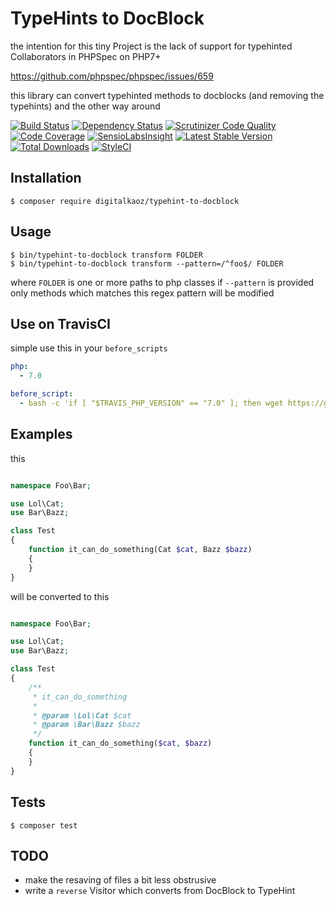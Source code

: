 # TypeHints to DocBlock

the intention for this tiny Project is the lack of support for typehinted Collaborators in PHPSpec on PHP7+ 

https://github.com/phpspec/phpspec/issues/659

this library can convert typehinted methods to docblocks (and removing the typehints)
and the other way around

[![Build Status](https://img.shields.io/travis/digitalkaoz/typehint-to-docblock.svg?style=flat-square)](https://travis-ci.org/digitalkaoz/typehint-to-docblock)
[![Dependency Status](https://www.versioneye.com/user/projects/55fc863cedf404000b00050c/badge.svg?style=flat)](https://www.versioneye.com/user/projects/55fc863cedf404000b00050c)
[![Scrutinizer Code Quality](https://img.shields.io/scrutinizer/g/digitalkaoz/typehint-to-docblock.svg?style=flat-square)](https://scrutinizer-ci.com/g/digitalkaoz/typehint-to-docblock/?branch=master)
[![Code Coverage](https://img.shields.io/scrutinizer/coverage/g/digitalkaoz/typehint-to-docblock/master.svg?style=flat-square)](https://scrutinizer-ci.com/g/digitalkaoz/typehint-to-docblock/?branch=master)
[![SensioLabsInsight](https://img.shields.io/sensiolabs/i/2adf07d1-81ae-4c73-9640-74bbf841a9d4.svg?style=flat-square)](https://insight.sensiolabs.com/projects/f7633a7e-4577-4a86-b6d9-ccaa75cb7fa0)
[![Latest Stable Version](https://img.shields.io/packagist/v/digitalkaoz/typehint-to-docblock.svg?style=flat-square)](https://packagist.org/packages/digitalkaoz/typehint-to-docblock)
[![Total Downloads](https://img.shields.io/packagist/dt/digitalkaoz/typehint-to-docblock.svg?style=flat-square)](https://packagist.org/packages/digitalkaoz/typehint-to-docblock)
[![StyleCI](https://styleci.io/repos/42720187/shield)](https://styleci.io/repos/42720187)

## Installation

```
$ composer require digitalkaoz/typehint-to-docblock
``` 

## Usage

```
$ bin/typehint-to-docblock transform FOLDER
$ bin/typehint-to-docblock transform --pattern=/^foo$/ FOLDER
```

where `FOLDER` is one or more paths to php classes
if `--pattern` is provided only methods which matches this regex pattern will be modified

## Use on TravisCI

simple use this in your `before_scripts`

```yml
php:
  - 7.0

before_script:
  - bash -c 'if [ "$TRAVIS_PHP_VERSION" == "7.0" ]; then wget https://github.com/digitalkaoz/typehint-to-docblock/releases/download/0.2.2/typehint-to-docblock.phar && php typehint-to-docblock.phar transform spec; fi;'
```

## Examples

this

```php

namespace Foo\Bar;

use Lol\Cat;
use Bar\Bazz;

class Test
{
    function it_can_do_something(Cat $cat, Bazz $bazz)
    {
    }
}
```

will be converted to this

```php

namespace Foo\Bar;

use Lol\Cat;
use Bar\Bazz;

class Test
{
    /**
     * it_can_do_something
     * 
     * @param \Lol\Cat $cat
     * @param \Bar\Bazz $bazz
     */
    function it_can_do_something($cat, $bazz)
    {
    }
}
```

## Tests

```
$ composer test
```

## TODO

* make the resaving of files a bit less obstrusive
* write a `reverse` Visitor which converts from DocBlock to TypeHint
